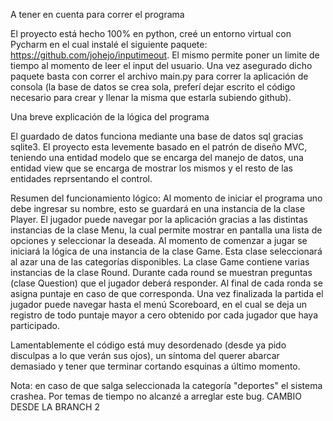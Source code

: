 A tener en cuenta para correr el programa

El proyecto está hecho 100% en python, creé un entorno virtual con Pycharm en el cual instalé el siguiente paquete: https://github.com/johejo/inputimeout.
El mismo permite poner un limite de tiempo al momento de leer el input del usuario. Una vez asegurado dicho paquete basta con correr el archivo main.py para correr la aplicación de consola (la base de datos se crea sola, preferí dejar escrito el código necesario para crear y llenar la misma que estarla subiendo github). 

Una breve explicación de la lógica del programa

El guardado de datos funciona mediante una base de datos sql gracias sqlite3.
El proyecto esta levemente basado en el patrón de diseño MVC, teniendo una entidad modelo que se encarga del manejo de datos, una entidad view  que se encarga de mostrar los mismos y el resto de las entidades reprsentando el control. 

Resumen del funcionamiento lógico: Al momento de iniciar el programa uno debe ingresar su nombre, esto se guardará en una instancia de la clase Player. El jugador puede navegar por la aplicación gracias a las distintas instancias de la clase Menu, la cual permite mostrar en pantalla una lista de opciones y seleccionar la deseada. Al momento de comenzar a jugar se iniciará la lógica de una instancia de la clase Game. Esta clase seleccionará al azar una de las categorías disponibles. La clase Game contiene varias instancias de la clase Round. Durante cada round se muestran preguntas (clase Question) que el jugador deberá responder. Al final de cada ronda se asigna puntaje en caso de que corresponda. Una vez finalizada la partida el jugador puede navegar hasta el menú Scoreboard, en el cual se deja un registro de todo puntaje mayor a cero obtenido por cada jugador que haya participado.

Lamentablemente el código está muy desordenado (desde ya pido disculpas a lo que verán sus ojos), un síntoma del querer abarcar demasiado y tener que terminar cortando esquinas a último momento.

Nota: en caso de que salga seleccionada la categoría "deportes" el sistema crashea. Por temas de tiempo no alcanzé a arreglar este bug. CAMBIO DESDE LA BRANCH 2

